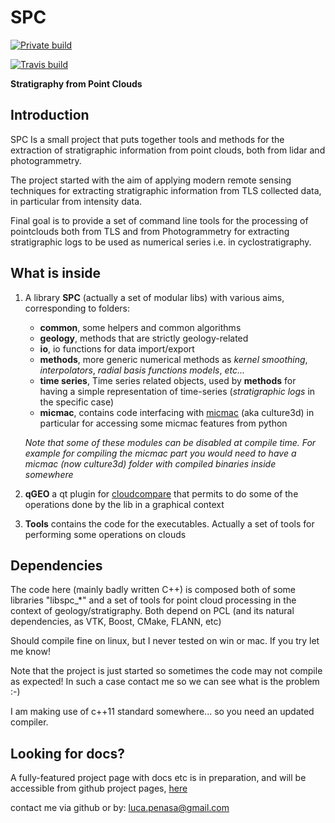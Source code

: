 SPC
===

[![Private 
build](http://ns392452.ip-176-31-109.eu:808/penasa/spc/badges/master/build.svg)](http://ns392452.ip-176-31-109.eu:808/penasa/spc/commits/master)


[![Travis build](https://travis-ci.org/luca-penasa/spc.svg?branch=master)](https://travis-ci.org/luca-penasa/spc)


**Stratigraphy from Point Clouds**


Introduction
------------
SPC Is a small project that puts together tools and methods for the extraction of stratigraphic information from point clouds, both from lidar and photogrammetry.

The project started with the aim of applying modern remote sensing techniques for extracting stratigraphic information from TLS collected data, in particular from intensity data. 

Final goal is to provide a set of command line tools for the processing of pointclouds both from TLS and from Photogrammetry for extracting stratigraphic logs to be used as numerical series i.e. in cyclostratigraphy.

What is inside
--------------
1. A library **SPC** (actually a set of modular libs) with various aims, corresponding to folders:
	* __common__, some helpers and common algorithms
	* __geology__, methods that are strictly geology-related
	* __io__, io functions for data import/export
	* __methods__, more generic numerical methods as *kernel smoothing*, *interpolators*, *radial basis functions models*, *etc...* 
	* __time series__, Time series related objects, used by __methods__ for having a simple representation of time-series (*stratigraphic logs* in the specific case)
	* __micmac__, contains code interfacing with [micmac](http://www.micmac.ign.fr/) (aka culture3d) in particular for accessing some micmac features from python

    *Note that some of these modules can be disabled at compile time. For example for compiling the micmac part you would need to have a micmac (now culture3d) folder with compiled binaries inside somewhere*

2. **qGEO** a qt plugin for [cloudcompare](http://www.danielgm.net/cc/) that permits to do some of the operations done by the lib in a graphical context

3. **Tools** contains the code for the executables. Actually a set of tools for performing some operations on clouds

Dependencies
------------
The code here (mainly badly written C++) is composed both of some libraries "libspc_*" and a set of tools for point cloud processing in the context of geology/stratigraphy. Both depend on PCL (and its natural dependencies, as VTK, Boost, CMake, FLANN, etc)

Should compile fine on linux, but I never tested on win or mac. If you try let me know!

Note that the project is just started so sometimes the code may not compile as expected! In such a case contact me so we can see what is the problem :-)

I am making use of c++11 standard somewhere... so you need an updated compiler.

<!---
Some numerical methods have been implemented:

- `Kernel Smoothing`_ (KS): used for target-to-sensor intensity loss detrending (we do not have any yet implemented numerical model for compensating the loss of intensity due to the distance and the scattering angle). KS is also used for the reconstruction of stratigraphic logs from the intensity value from TLS data, ora also from RGB informations , i.e. from photogrammetric models.
-->

Looking for docs?
-----------------

A fully-featured project page with docs etc is in preparation, and will be accessible from github project pages, [here](http://luca-penasa.github.io/spc/ "SPC Project Page")


contact me via github or by: luca.penasa@gmail.com


